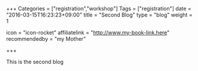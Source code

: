 +++
Categories = ["registration","workshop"]
Tags = ["registration"]
date = "2016-03-15T16:23:23+09:00"
title = "Second Blog"
type = "blog"
weight = 1

icon = "icon-rocket"
affiliatelink = "http://www.my-book-link.here"
recommendedby = "my Mother"

+++

This is the second blog
<!--more-->
